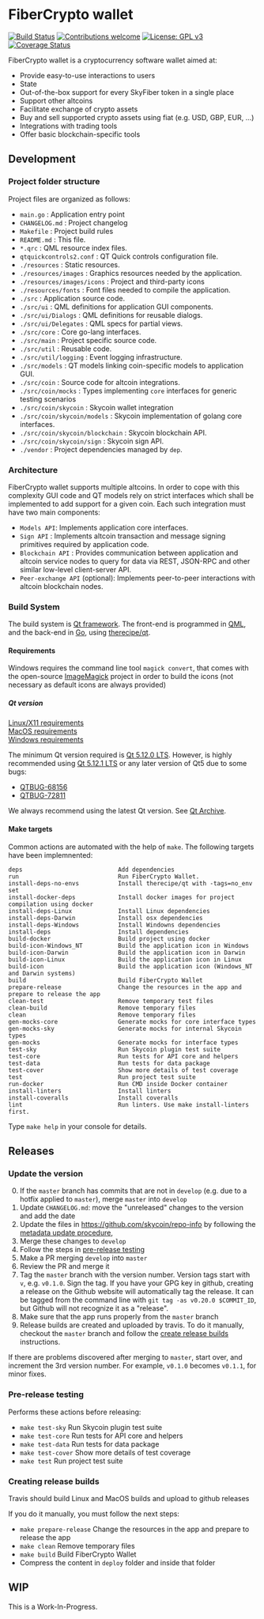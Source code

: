 # FiberCrypto wallet

[![Build Status](https://travis-ci.org/fibercrypto/fibercryptowallet.svg?branch=develop)](https://travis-ci.org/fibercrypto/fibercryptowallet)
[![Contributions welcome](https://img.shields.io/badge/contributions-welcome-brightgreen.svg)](CONTRIBUTING.md)
[![License: GPL v3](https://img.shields.io/badge/License-GPLv3-blue.svg)](LICENSE.GPLv3)
[![Coverage Status](https://coveralls.io/repos/github/fibercrypto/FiberCryptoWallet/badge.svg?branch=develop)](https://coveralls.io/github/fibercrypto/FiberCryptoWallet?branch=develop)

FiberCrypto wallet is a cryptocurrency software wallet aimed at:

- Provide easy-to-use interactions to users
- State
- Out-of-the-box support for every SkyFiber token in a single place
- Support other altcoins
- Facilitate exchange of crypto assets
- Buy and sell supported crypto assets using fiat (e.g. USD, GBP, EUR, ...)
- Integrations with trading tools
- Offer basic blockchain-specific tools

## Development

### Project folder structure

Project files are organized as follows:

- `main.go` : Application entry point
- `CHANGELOG.md` : Project changelog
- `Makefile` : Project build rules
- `README.md` : This file.
- `*.qrc` : QML resource index files.
- `qtquickcontrols2.conf` : QT Quick controls configuration file.
- `./resources` : Static resources.
- `./resources/images` : Graphics resources needed by the application.
- `./resources/images/icons` : Project and third-party icons
- `./resources/fonts` : Font files needed to compile the application.
- `./src` : Application source code.
- `./src/ui` : QML definitions for application GUI components.
- `./src/ui/Dialogs` : QML definitions for reusable dialogs.
- `./src/ui/Delegates` : QML specs for partial views.
- `./src/core` : Core go-lang interfaces.
- `./src/main` : Project specific source code.
- `./src/util` : Reusable code.
- `./src/util/logging` : Event logging infrastructure.
- `./src/models` : QT models linking coin-specific models to application GUI.
- `./src/coin` : Source code for altcoin integrations.
- `./src/coin/mocks` : Types implementing `core` interfaces for generic testing scenarios
- `./src/coin/skycoin` : Skycoin wallet integration
- `./src/coin/skycoin/models` : Skycoin implementation of golang core interfaces.
- `./src/coin/skycoin/blockchain` : Skycoin blockchain API.
- `./src/coin/skycoin/sign` : Skycoin sign API.
- `./vendor` : Project dependencies managed by `dep`.

### Architecture

FiberCrypto wallet supports multiple altcoins. In order to cope with this complexity GUI code and QT models rely on strict interfaces which shall be implemented to add support for a given coin. Each such integration must have two main components:

- `Models API`: Implements application core interfaces.
- `Sign API` : Implements altcoin transaction and message signing primitives required by application code.
- `Blockchain API` : Provides communication between application and altcoin service nodes to query for data via REST, JSON-RPC and other similar low-level client-server API.
- `Peer-exchange API` (optional): Implements peer-to-peer interactions with altcoin blockchain nodes.

### Build System

The build system is [Qt framework](https://www.qt.io/ "The Qt Company"). The front-end is programmed in [QML](http://doc.qt.io/qt-5/qmlapplications.html "QML Applications"), and the back-end in [Go](https://golang.org/ "The Go Programming Language"), using [therecipe/qt](https://github.com/therecipe/qt/ "therecipe/qt").

#### Requirements

Windows requires the command line tool `magick convert`, that comes with the open-source [ImageMagick](https://imagemagick.org) project in order to build the icons (not necessary as default icons are always provided)

##### Qt version

[Linux/X11 requirements](http://doc.qt.io/qt-5/linux.html)  
[MacOS requirements](http://doc.qt.io/qt-5/macos.html)  
[Windows requirements](http://doc.qt.io/qt-5/windows.html)  

The minimum Qt version required is [Qt 5.12.0 LTS](https://download.qt.io/archive/qt/5.12/5.12.0/ "Qt Archive"). However, is highly recommended using [Qt 5.12.1 LTS](https://download.qt.io/archive/qt/5.12/5.12.1/ "Qt Archive") or any later version of Qt5 due to some bugs:  
- [QTBUG-68156](https://bugreports.qt.io/browse/QTBUG-68156 "Incompatible version of OpenSSL on Ubuntu 18.04")  
- [QTBUG-72811](https://bugreports.qt.io/browse/QTBUG-72811 "[Reg 5.11 -> 5.12] QQC2 buttons not react to click when holding for about a second")

We always recommend using the latest Qt version. See [Qt Archive](https://download.qt.io/archive/qt/ "Qt Archive").

#### Make targets

Common actions are automated with the help of `make`. The following targets have been implemnented:

```
deps                           Add dependencies
run                            Run FiberCrypto Wallet.
install-deps-no-envs           Install therecipe/qt with -tags=no_env set
install-docker-deps            Install docker images for project compilation using docker
install-deps-Linux             Install Linux dependencies
install-deps-Darwin            Install osx dependencies
install-deps-Windows           Install Windowns dependencies
install-deps                   Install dependencies
build-docker                   Build project using docker
build-icon-Windows_NT          Build the application icon in Windows
build-icon-Darwin              Build the application icon in Darwin
build-icon-Linux               Build the application icon in Linux
build-icon                     Build the application icon (Windows_NT and Darwin systems)
build                          Build FiberCrypto Wallet
prepare-release                Change the resources in the app and prepare to release the app
clean-test                     Remove temporary test files
clean-build                    Remove temporary files
clean                          Remove temporary files
gen-mocks-core                 Generate mocks for core interface types
gen-mocks-sky                  Generate mocks for internal Skycoin types
gen-mocks                      Generate mocks for interface types
test-sky                       Run Skycoin plugin test suite
test-core                      Run tests for API core and helpers
test-data                      Run tests for data package
test-cover                     Show more details of test coverage
test                           Run project test suite
run-docker                     Run CMD inside Docker container
install-linters                Install linters
install-coveralls              Install coveralls
lint                           Run linters. Use make install-linters first.
```

Type `make help` in your console for details.

## Releases

### Update the version

0. If the `master` branch has commits that are not in `develop` (e.g. due to a hotfix applied to `master`), merge `master` into `develop`
0. Update `CHANGELOG.md`: move the "unreleased" changes to the version and add the date
0. Update the files in https://github.com/skycoin/repo-info by following the [metadata update procedure](https://github.com/skycoin/repo-info/#updating-skycoin-repository-metadate),
0. Merge these changes to `develop`
0. Follow the steps in [pre-release testing](#pre-release-testing)
0. Make a PR merging `develop` into `master`
0. Review the PR and merge it
0. Tag the `master` branch with the version number. Version tags start with `v`, e.g. `v0.1.0`.
    Sign the tag. If you have your GPG key in github, creating a release on the Github website will automatically tag the release.
    It can be tagged from the command line with `git tag -as v0.20.0 $COMMIT_ID`, but Github will not recognize it as a "release".
0. Make sure that the app runs properly from the `master` branch
0. Release builds are created and uploaded by travis. To do it manually, checkout the `master` branch and follow the [create release builds](#creating-release-builds) instructions.

If there are problems discovered after merging to `master`, start over, and increment the 3rd version number.
For example, `v0.1.0` becomes `v0.1.1`, for minor fixes.

### Pre-release testing

Performs these actions before releasing:

* `make test-sky` Run Skycoin plugin test suite
* `make test-core` Run tests for API core and helpers
* `make test-data` Run tests for data package
* `make test-cover` Show more details of test coverage
* `make test` Run project test suite

### Creating release builds

Travis should build Linux and MacOS builds and upload to github releases

If you do it manually, you must follow the next steps:

* `make prepare-release` Change the resources in the app and prepare to release the app
* `make clean` Remove temporary files
* `make build` Build FiberCrypto Wallet
* Compress the content in `deploy` folder and inside that folder 


## WIP
This is a Work-In-Progress.
